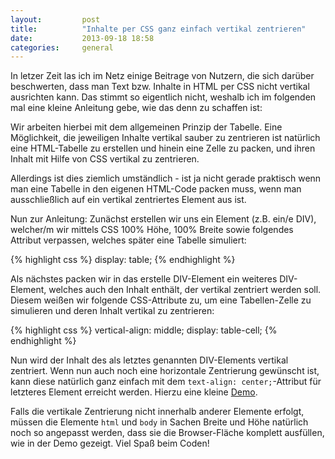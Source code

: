 ```yaml
---
layout:         post
title:          "Inhalte per CSS ganz einfach vertikal zentrieren"
date:           2013-09-18 18:58
categories:     general
---
```


In letzer Zeit las ich im Netz einige Beitrage von Nutzern, die sich darüber beschwerten, dass man Text bzw. Inhalte in HTML per CSS nicht vertikal ausrichten kann. Das stimmt so eigentlich nicht, weshalb ich im folgenden mal eine kleine Anleitung gebe, wie das denn zu schaffen ist:

Wir arbeiten hierbei mit dem allgemeinen Prinzip der Tabelle. Eine Möglichkeit, die jeweiligen Inhalte vertikal sauber zu zentrieren ist natürlich eine HTML-Tabelle zu erstellen und hinein eine Zelle zu packen, und ihren Inhalt mit Hilfe von CSS vertikal zu zentrieren.

Allerdings ist dies ziemlich umständlich - ist ja nicht gerade praktisch wenn man eine Tabelle in den eigenen HTML-Code packen muss, wenn man ausschließlich auf ein vertikal zentriertes Element aus ist.

Nun zur Anleitung: Zunächst erstellen wir uns ein Element (z.B. ein/e DIV), welcher/m wir mittels CSS 100% Höhe, 100% Breite sowie folgendes Attribut verpassen, welches später eine Tabelle simuliert:

{% highlight css %}
display: table;
{% endhighlight %}

Als nächstes packen wir in das erstelle DIV-Element ein weiteres DIV-Element, welches auch den Inhalt enthält, der vertikal zentriert werden soll. Diesem weißen wir folgende CSS-Attribute zu, um eine Tabellen-Zelle zu simulieren und deren Inhalt vertikal zu zentrieren:

{% highlight css %}
vertical-align: middle;
display: table-cell;
{% endhighlight %}

Nun wird der Inhalt des als letztes genannten DIV-Elements vertikal zentriert. Wenn nun auch noch eine horizontale Zentrierung gewünscht ist, kann diese natürlich ganz einfach mit dem `text-align: center;`-Attribut für letzteres Element erreicht werden. Hierzu eine kleine [Demo][1].

Falls die vertikale Zentrierung nicht innerhalb anderer Elemente erfolgt, müssen die Elemente `html` und `body` in Sachen Breite und Höhe natürlich noch so angepasst werden, dass sie die Browser-Fläche komplett ausfüllen, wie in der Demo gezeigt. Viel Spaß beim Coden!

[1]: http://codepen.io/jonsuh/pen/duvgE